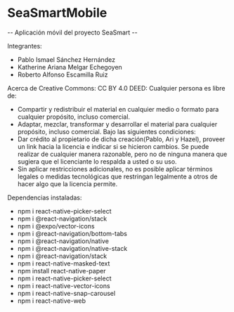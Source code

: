 # SeaSmartMobile
-- Aplicación móvil del proyecto SeaSmart --

Integrantes: 
* Pablo Ismael Sánchez Hernández
* Katherine Ariana Melgar Echegoyen
* Roberto Alfonso Escamilla Ruiz

  
Acerca de Creative Commons: 
CC BY 4.0 DEED: Cualquier persona es libre de:
* Compartir y redistribuir el material en cualquier medio o formato para cualquier propósito, incluso comercial.
* Adaptar, mezclar, transformar y desarrollar el material para cualquier propósito, incluso comercial. Bajo las siguientes condiciones:
* Dar  crédito  al propietario  de  dicha  creación(Pablo,  Ari  y  Hazel), proveer un link hacia la licencia e     indicar si se hicieron cambios. Se puede realizar de cualquier manera razonable, pero no de ninguna manera que    sugiera que el licenciante lo respalda a usted o su uso.
* Sin aplicar restricciones adicionales, no es posible aplicar términos legales o medidas tecnológicas que          restringan legalmente a otros de hacer algo que la licencia permite.
  
Dependencias instaladas:
* npm i react-native-picker-select
* npm i @react-navigation/stack
* npm i @expo/vector-icons
* npm i @react-navigation/bottom-tabs
* npm i @react-navigation/native
* npm i @react-navigation/native-stack
* npm i @react-navigation/stack
* npm i react-native-masked-text
* npm install react-native-paper
* npm i react-native-picker-select
* npm i react-native-vector-icons
* npm i react-native-snap-carousel
* npm i react-native-web
